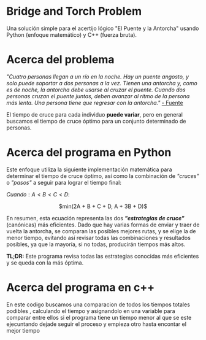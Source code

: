 # Bridge and Torch Problem 
Una solución simple para el acertijo lógico "El Puente y la Antorcha" usando Python (enfoque matemático) y C++ (fuerza bruta).

# Acerca del problema
*"Cuatro personas llegan a un río en la noche. Hay un puente angosto, y solo puede soportar a dos personas a la vez. Tienen una antorcha y, como es de noche, la antorcha debe usarse al cruzar el puente. Cuando dos personas cruzan el puente juntas, deben avanzar al ritmo de la persona más lenta. Una persona tiene que regresar con la antorcha."* [- Fuente](https://en.wikipedia.org/wiki/Bridge_and_torch_problem)

El tiempo de cruce para cada individuo **puede variar**, pero en general buscamos el tiempo de cruce óptimo para un conjunto determinado de personas.

# Acerca del programa en Python
Este enfoque utiliza la siguiente implementación matemática para determinar el tiempo de cruce óptimo, así como la combinación de *"cruces"* o *"pasos"* a seguir para lograr el tiempo final:

$Cuando: A<B<C<D:$
<p align="center"> $min(2A + B + C + D, A + 3B + D)$ </p>

En resumen, esta ecuación representa las dos ***"estrategias de cruce"*** (canónicas) más eficientes. Dado que hay varias formas de enviar y traer de vuelta la antorcha, se comparan las posibles mejores rutas, y se elige la de menor tiempo, evitando así revisar todas las combinaciones y resultados posibles, ya que la mayoría, si no todas, producirán tiempos más altos.

**TL;DR:** Este programa revisa todas las estrategias conocidas más eficientes y se queda con la más óptima.

# Acerca del programa en c++
En este codigo buscamos una comparacion de todos los tiempos totales podibles , calculando el tiempo y asignandolo en una variable para comparar entre ellos si el programa tiene un tiempo menor al que se este ejecuntando dejade seguir el proceso y empieza otro hasta encontar el mejor tiempo
